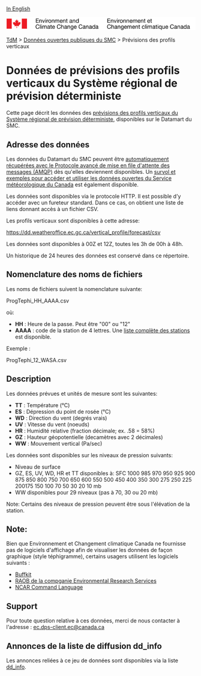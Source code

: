 [In English](readme_prev-vertical-pfl-datamart_en.md)

![ECCC logo](../../img_eccc-logo.png)

[TdM](../../readme_fr.md) > [Données ouvertes publiques du SMC](../readme_fr.md) > Prévisions des profils verticaux

# Données de prévisions des profils verticaux du Système régional de prévision déterministe 

Cette page décrit les données des [prévisions des profils verticaux du Système régional de prévision déterministe](readme_prev-vertical-pfl_fr.md), disponibles sur le Datamart du SMC.

## Adresse des données 

Les données du Datamart du SMC peuvent être [automatiquement récupérées avec le Protocole avancé de mise en file d'attente des messages (AMQP)](../../msc-datamart/amqp_fr.md) dès qu'elles deviennent disponibles. Un [survol et exemples pour accéder et utiliser les données ouvertes du Service météorologique du Canada](../../usage/readme_fr.md) est également disponible.

Les données sont disponibles via le protocole HTTP. Il est possible d’y accéder avec un fureteur standard. Dans ce cas, on obtient une liste de liens donnant accès à un fichier CSV.

Les profils verticaux sont disponibles à cette adresse:

https://dd.weatheroffice.ec.gc.ca/vertical_profile/forecast/csv

Les données sont disponibles à 00Z et 12Z, toutes les 3h de 00h à 48h.

Un historique de 24 heures des données est conservé dans ce répertoire.

## Nomenclature des noms de fichiers 

Les noms de fichiers suivent la nomenclature suivante:

ProgTephi_HH_AAAA.csv

où:

* __HH__ : Heure  de la passe. Peut être "00" ou "12"
* __AAAA__ : code de la station de 4 lettres. Une [liste complète des stations](http://collaboration.cmc.ec.gc.ca/cmc/cmos/public_doc/msc-data/prev_vertical-profiles/station_list_for_vertical_profile.geojson) est disponible.

Exemple : 

ProgTephi_12_WASA.csv

## Description

Les données prévues et unités de mesure sont les suivantes:

* __TT__ : Température  (°C)
* __ES__ : Dépression du point de rosée (°C)
* __WD__ : Direction du vent  (degrés vrais)
* __UV__ : Vitesse du vent (noeuds)
* __HR__ : Humidité relative (fraction décimale; ex.  .58 = 58%) 
* __GZ__ : Hauteur géopotentielle (decamètres avec 2 décimales)
* __WW__ : Mouvement vertical (Pa/sec)

Les données sont disponibles sur les niveaux de pression suivants:

* Niveau de surface
* GZ, ES, UV, WD, HR et TT disponibles à: SFC 1000 985 970 950 925 900 875 850 800 750 700 650 600 550 500 450 400 350 300 275 250 225 200175  150 100  70  50  30  20  10 mb
* WW disponibles pour 29 niveaux (pas à 70, 30 ou 20 mb)

Note: Certains des niveaux de pression peuvent être sous l'élévation de la station.

## Note:

Bien que Environnement et Changement climatique Canada ne fournisse pas de logiciels d'affichage afin de visualiser les données de façon graphique (style téphigramme), certains usagers utilisent les logiciels suivants :

* [Buffkit](https://training.weather.gov/wdtd/tools/BUFKIT/index.php)
* [RAOB de la compganie Environmental Research Services](http://www.raob.com/)
* [NCAR Command Language](http://www.ncl.ucar.edu/get_started.shtml)

## Support

Pour toute question relative à ces données, merci de nous contacter à l'adresse : ec.dps-client.ec@canada.ca

## Annonces de la liste de diffusion dd_info 

Les annonces reliées à ce jeu de données sont disponibles via la liste [dd_info](https://lists.ec.gc.ca/cgi-bin/mailman/listinfo/dd_info).


